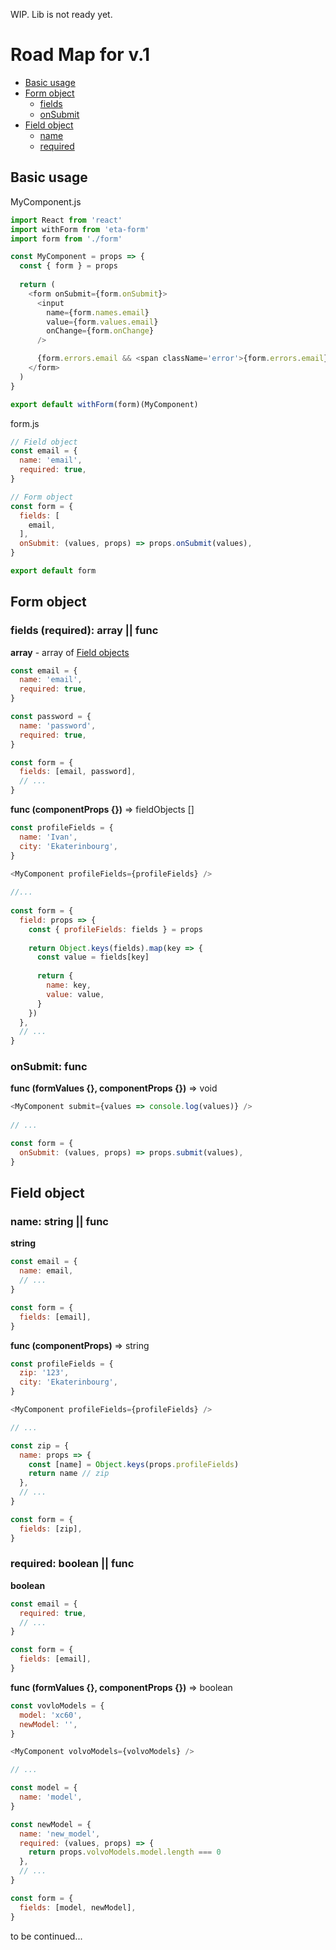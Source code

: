 WIP. Lib is not ready yet.

# Road Map for v.1


- [Basic usage](#basic-usage)
- [Form object](#form-object)
  - [fields](#form-fields)
  - [onSubmit](#form-on-submit)
- [Field object](#field-object)
  - [name](#field-name)
  - [required](#field-required)


## <a name="basic-usage">Basic usage</a>

MyComponent.js

```javascript
import React from 'react'
import withForm from 'eta-form'
import form from './form'

const MyComponent = props => {
  const { form } = props
    
  return (
    <form onSubmit={form.onSubmit}>
      <input
        name={form.names.email}
        value={form.values.email}
        onChange={form.onChange}
      />

      {form.errors.email && <span className='error'>{form.errors.email}</span>}
    </form>
  )
}

export default withForm(form)(MyComponent)
```

form.js

```javascript
// Field object
const email = {
  name: 'email',
  required: true,
}

// Form object
const form = {
  fields: [
    email,
  ],
  onSubmit: (values, props) => props.onSubmit(values),
}

export default form
```


## <a name="form-object">Form object</a>

### <a name="form-fields">fields</a> (required): array || func

**array** - array of [Field objects](#field-object)  

```javascript
const email = {
  name: 'email',
  required: true,
}

const password = {
  name: 'password',
  required: true,
}

const form = {
  fields: [email, password],
  // ...
}
```

**func (componentProps {})** => fieldObjects []  

```javascript
const profileFields = {
  name: 'Ivan',
  city: 'Ekaterinbourg',
}

<MyComponent profileFields={profileFields} />
    
//...
    
const form = {
  field: props => {
    const { profileFields: fields } = props
        
    return Object.keys(fields).map(key => {
      const value = fields[key]
            
      return {
        name: key,
        value: value,
      }
    })
  },
  // ...
}
```


### <a name="form-on-sumbit">onSubmit</a>: func

**func (formValues {}, componentProps {})** => void

```javascript
<MyComponent submit={values => console.log(values)} />
    
// ...

const form = {
  onSubmit: (values, props) => props.submit(values),
}
```


## <a name="field-object">Field object</a>

### <a name="field-name">name</a>: string || func

**string**

```javascript
const email = {
  name: email,
  // ...
}

const form = {
  fields: [email],
}
```


**func (componentProps)** => string

```javascript
const profileFields = {
  zip: '123',
  city: 'Ekaterinbourg',
}

<MyComponent profileFields={profileFields} />

// ...

const zip = {
  name: props => {
    const [name] = Object.keys(props.profileFields)
    return name // zip
  },
  // ...
}

const form = {
  fields: [zip],
}
```

### <a name="field-required">required</a>: boolean || func

**boolean**

```javascript
const email = {
  required: true,
  // ...
}

const form = {
  fields: [email],
}
```

**func (formValues {}, componentProps {})** => boolean

```javascript
const vovloModels = {
  model: 'xc60',
  newModel: '',
}

<MyComponent volvoModels={volvoModels} />

// ...

const model = {
  name: 'model',
}

const newModel = {
  name: 'new_model',
  required: (values, props) => {
    return props.volvoModels.model.length === 0
  },
  // ...
}

const form = {
  fields: [model, newModel],
}
```


to be continued...